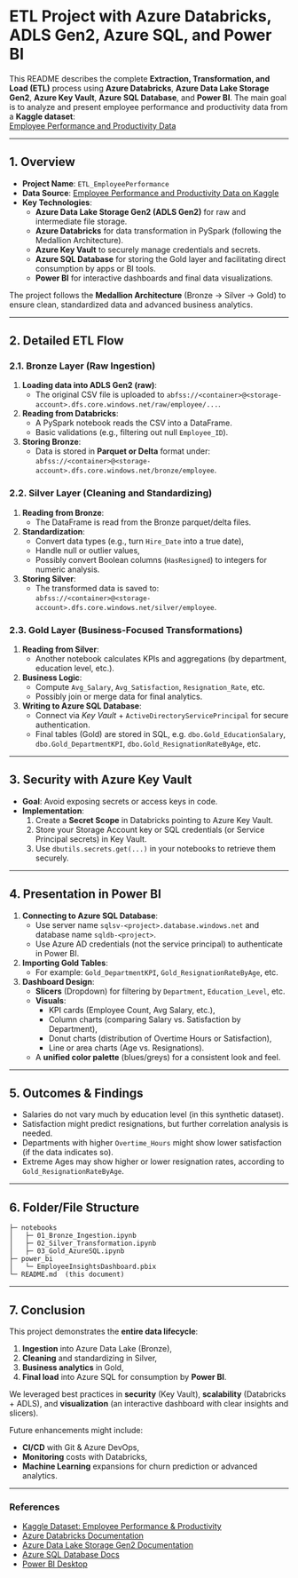 # ETL Project with Azure Databricks, ADLS Gen2, Azure SQL, and Power BI

This README describes the complete **Extraction, Transformation, and Load (ETL)** process using **Azure Databricks**, **Azure Data Lake Storage Gen2**, **Azure Key Vault**, **Azure SQL Database**, and **Power BI**. The main goal is to analyze and present employee performance and productivity data from a **Kaggle dataset**:  
[Employee Performance and Productivity Data](https://www.kaggle.com/datasets/mexwell/employee-performance-and-productivity-data?resource=download)

---

## 1. Overview

- **Project Name**: `ETL_EmployeePerformance`  
- **Data Source**: [Employee Performance and Productivity Data on Kaggle](https://www.kaggle.com/datasets/mexwell/employee-performance-and-productivity-data?resource=download)  
- **Key Technologies**:
  - **Azure Data Lake Storage Gen2 (ADLS Gen2)** for raw and intermediate file storage.
  - **Azure Databricks** for data transformation in PySpark (following the Medallion Architecture).
  - **Azure Key Vault** to securely manage credentials and secrets.
  - **Azure SQL Database** for storing the Gold layer and facilitating direct consumption by apps or BI tools.
  - **Power BI** for interactive dashboards and final data visualizations.

The project follows the **Medallion Architecture** (Bronze → Silver → Gold) to ensure clean, standardized data and advanced business analytics.

---

## 2. Detailed ETL Flow

### 2.1. **Bronze Layer** (Raw Ingestion)

1. **Loading data into ADLS Gen2 (raw)**:
   - The original CSV file is uploaded to `abfss://<container>@<storage-account>.dfs.core.windows.net/raw/employee/...`.
2. **Reading from Databricks**:
   - A PySpark notebook reads the CSV into a DataFrame.
   - Basic validations (e.g., filtering out null `Employee_ID`).
3. **Storing Bronze**:
   - Data is stored in **Parquet or Delta** format under:  
     `abfss://<container>@<storage-account>.dfs.core.windows.net/bronze/employee`.

### 2.2. **Silver Layer** (Cleaning and Standardizing)

1. **Reading from Bronze**:
   - The DataFrame is read from the Bronze parquet/delta files.
2. **Standardization**:
   - Convert data types (e.g., turn `Hire_Date` into a true date),
   - Handle null or outlier values,
   - Possibly convert Boolean columns (`HasResigned`) to integers for numeric analysis.
3. **Storing Silver**:
   - The transformed data is saved to:  
     `abfss://<container>@<storage-account>.dfs.core.windows.net/silver/employee`.

### 2.3. **Gold Layer** (Business-Focused Transformations)

1. **Reading from Silver**:
   - Another notebook calculates KPIs and aggregations (by department, education level, etc.).
2. **Business Logic**:
   - Compute `Avg_Salary`, `Avg_Satisfaction`, `Resignation_Rate`, etc.
   - Possibly join or merge data for final analytics.
3. **Writing to Azure SQL Database**:
   - Connect via *Key Vault* + `ActiveDirectoryServicePrincipal` for secure authentication.
   - Final tables (Gold) are stored in SQL, e.g. `dbo.Gold_EducationSalary`, `dbo.Gold_DepartmentKPI`, `dbo.Gold_ResignationRateByAge`, etc.

---

## 3. Security with Azure Key Vault

- **Goal**: Avoid exposing secrets or access keys in code.
- **Implementation**:
  1. Create a **Secret Scope** in Databricks pointing to Azure Key Vault.
  2. Store your Storage Account key or SQL credentials (or Service Principal secrets) in Key Vault.
  3. Use `dbutils.secrets.get(...)` in your notebooks to retrieve them securely.

---

## 4. Presentation in Power BI

1. **Connecting to Azure SQL Database**:
   - Use server name `sqlsv-<project>.database.windows.net` and database name `sqldb-<project>`.
   - Use Azure AD credentials (not the service principal) to authenticate in Power BI.
2. **Importing Gold Tables**:
   - For example: `Gold_DepartmentKPI`, `Gold_ResignationRateByAge`, etc.
3. **Dashboard Design**:
   - **Slicers** (Dropdown) for filtering by `Department`, `Education_Level`, etc.
   - **Visuals**:
     - KPI cards (Employee Count, Avg Salary, etc.),
     - Column charts (comparing Salary vs. Satisfaction by Department),
     - Donut charts (distribution of Overtime Hours or Satisfaction),
     - Line or area charts (Age vs. Resignations).
   - A **unified color palette** (blues/greys) for a consistent look and feel.

---

## 5. Outcomes & Findings

- Salaries do not vary much by education level (in this synthetic dataset).
- Satisfaction might predict resignations, but further correlation analysis is needed.
- Departments with higher `Overtime_Hours` might show lower satisfaction (if the data indicates so).
- Extreme Ages may show higher or lower resignation rates, according to `Gold_ResignationRateByAge`.

---

## 6. Folder/File Structure

```
├─ notebooks
│   ├─ 01_Bronze_Ingestion.ipynb
│   ├─ 02_Silver_Transformation.ipynb
│   ├─ 03_Gold_AzureSQL.ipynb
├─ power_bi
│   └─ EmployeeInsightsDashboard.pbix
└─ README.md  (this document)
```

---

## 7. Conclusion

This project demonstrates the **entire data lifecycle**:

1. **Ingestion** into Azure Data Lake (Bronze),  
2. **Cleaning** and standardizing in Silver,  
3. **Business analytics** in Gold,  
4. **Final load** into Azure SQL for consumption by **Power BI**.

We leveraged best practices in **security** (Key Vault), **scalability** (Databricks + ADLS), and **visualization** (an interactive dashboard with clear insights and slicers).

Future enhancements might include:
- **CI/CD** with Git & Azure DevOps,
- **Monitoring** costs with Databricks,
- **Machine Learning** expansions for churn prediction or advanced analytics.

---

### References

- [Kaggle Dataset: Employee Performance & Productivity](https://www.kaggle.com/datasets/mexwell/employee-performance-and-productivity-data?resource=download)  
- [Azure Databricks Documentation](https://docs.microsoft.com/azure/databricks/)  
- [Azure Data Lake Storage Gen2 Documentation](https://docs.microsoft.com/azure/storage/blobs/data-lake-storage-introduction)  
- [Azure SQL Database Docs](https://docs.microsoft.com/azure/azure-sql/)  
- [Power BI Desktop](https://powerbi.microsoft.com/desktop)
